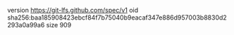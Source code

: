 version https://git-lfs.github.com/spec/v1
oid sha256:baa185908423ebcf84f7b75040b9eacaf347e886d957003b8830d2293a0a99a6
size 909
